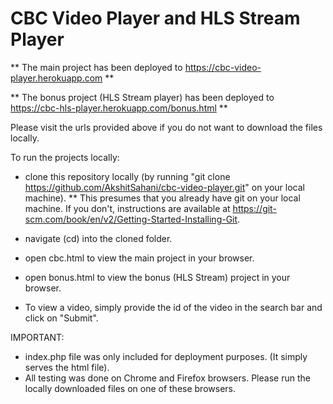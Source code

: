 # CBC Video Player and HLS Stream Player

** The main project has been deployed to https://cbc-video-player.herokuapp.com ** 

** The bonus project (HLS Stream player) has been deployed to https://cbc-hls-player.herokuapp.com/bonus.html **

Please visit the urls provided above if you do not want to download the files locally.


To run the projects locally:

- clone this repository locally (by running "git clone https://github.com/AkshitSahani/cbc-video-player.git" on your local machine).
   ** This presumes that you already have git on your local machine. If you don't, instructions are available at https://git-scm.com/book/en/v2/Getting-Started-Installing-Git.

- navigate (cd) into the cloned folder. 

- open cbc.html to view the main project in your browser.

- open bonus.html to view the bonus (HLS Stream) project in your browser.

- To view a video, simply provide the id of the video in the search bar and click on "Submit". 

IMPORTANT: 
- index.php file was only included for deployment purposes. (It simply serves the html file).
- All testing was done on Chrome and Firefox browsers. Please run the locally downloaded files on one of these browsers.



